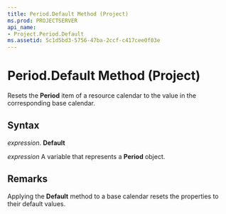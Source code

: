 ```yaml
---
title: Period.Default Method (Project)
ms.prod: PROJECTSERVER
api_name:
- Project.Period.Default
ms.assetid: 5c1d5bd3-5756-47ba-2ccf-c417cee0f03e
---
```



# Period.Default Method (Project)

Resets the  **Period** item of a resource calendar to the value in the corresponding base calendar.


## Syntax

 _expression_. **Default**

 _expression_ A variable that represents a **Period** object.


## Remarks

Applying the  **Default** method to a base calendar resets the properties to their default values.


